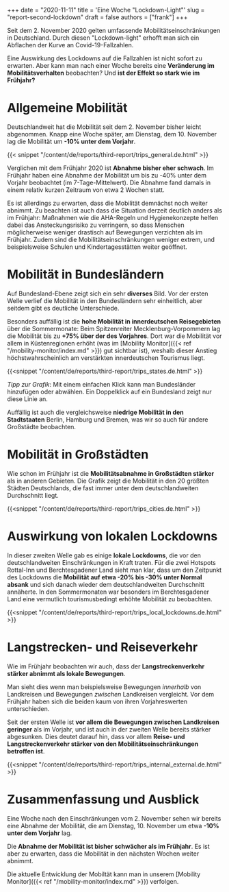 +++
date = "2020-11-11"
title = 'Eine Woche "Lockdown-Light"'
slug = "report-second-lockdown"
draft = false
authors = ["frank"]
+++

Seit dem 2. November 2020 gelten umfassende Mobilitätseinschränkungen in Deutschland. Durch diesen "Lockdown-light" erhofft man sich ein Abflachen der Kurve an Covid-19-Fallzahlen.

Eine Auswirkung des Lockdowns auf die Fallzahlen ist nicht sofort zu erwarten. Aber kann man nach einer Woche bereits eine **Veränderung im Mobilitätsverhalten** beobachten? Und **ist der Effekt so stark wie im Frühjahr?**

# Allgemeine Mobilität

Deutschlandweit hat die Mobilität seit dem 2. November bisher leicht abgenommen. Knapp eine Woche später, am Dienstag, dem 10. November lag die Mobilität um **-10% unter dem Vorjahr**.

{{< snippet "/content/de/reports/third-report/trips_general.de.html" >}}

Verglichen mit dem Frühjahr 2020 ist **Abnahme bisher eher schwach**. Im Frühjahr haben eine Abnahme der Mobilität um bis zu -40% unter dem Vorjahr beobachtet (im 7-Tage-Mittelwert). Die Abnahme fand damals in einem relativ kurzen Zeitraum von etwa 2 Wochen statt.

Es ist allerdings zu erwarten, dass die Mobilität demnächst noch weiter abnimmt. Zu beachten ist auch dass die Situation derzeit deutlich anders als im Frühjahr: Maßnahmen wie die AHA-Regeln und Hygienekonzepte helfen dabei das Ansteckungsrisiko zu verringern, so dass Menschen möglicherweise weniger drastisch auf Bewegungen verzichten als im Frühjahr. Zudem sind die Mobilitätseinschränkungen weniger extrem, und beispielsweise Schulen und Kindertagesstätten weiter geöffnet.

# Mobilität in Bundesländern

Auf Bundesland-Ebene zeigt sich ein sehr **diverses** Bild. Vor der ersten Welle verlief die Mobilität in den Bundesländern sehr einheitlich, aber seitdem gibt es deutliche Unterschiede.

Besonders auffällig ist die **hohe Mobilität in innerdeutschen Reisegebieten** über die Sommermonate: Beim Spitzenreiter Mecklenburg-Vorpommern lag die Mobilität bis zu **+75% über der des Vorjahres**. Dort war die Mobilität vor allem in Küstenregionen erhöht (was im [Mobility Monitor]({{< ref "/mobility-monitor/index.md" >}}) gut sichtbar ist), weshalb dieser Anstieg höchstwahrscheinlich am verstärkten innerdeutschen Tourismus liegt.

{{<snippet "/content/de/reports/third-report/trips_states.de.html" >}}

_Tipp zur Grafik_: Mit einem einfachen Klick kann man Bundesländer hinzufügen oder abwählen. Ein Doppelklick auf ein Bundesland zeigt nur diese Linie an.

Auffällig ist auch die vergleichsweise **niedrige Mobilität in den Stadtstaaten** Berlin, Hamburg und Bremen, was wir so auch für andere Großstädte beobachten.

# Mobilität in Großstädten

Wie schon im Frühjahr ist die **Mobilitätsabnahme in Großstädten stärker** als in anderen Gebieten. Die Grafik zeigt die Mobilität in den 20 größten Städten Deutschlands, die fast immer unter dem deutschlandweiten Durchschnitt liegt.

{{<snippet "/content/de/reports/third-report/trips_cities.de.html" >}}

# Auswirkung von lokalen Lockdowns

In dieser zweiten Welle gab es einige **lokale Lockdowns**, die vor den deutschlandweiten Einschränkungen in Kraft traten. Für die zwei Hotspots Rottal-Inn und Berchtesgadener Land sieht man klar, dass um den Zeitpunkt des Lockdowns die **Mobilität auf etwa -20% bis -30% unter Normal absank** und sich danach wieder dem deutschlandweiten Durchschnitt annäherte. In den Sommermonaten war besonders im Berchtesgadener Land eine vermutlich tourismusbedingt erhöhte Mobilität zu beobachten.

{{<snippet "/content/de/reports/third-report/trips_local_lockdowns.de.html" >}}

# Langstrecken- und Reiseverkehr

Wie im Frühjahr beobachten wir auch, dass der **Langstreckenverkehr stärker abnimmt als lokale Bewegungen**.

Man sieht dies wenn man beispielsweise Bewegungen _innerhalb_ von Landkreisen und Bewegungen _zwischen_ Landkreisen vergleicht. Vor dem Frühjahr haben sich die beiden kaum von ihren Vorjahreswerten unterschieden.

Seit der ersten Welle ist **vor allem die Bewegungen zwischen Landkreisen geringer** als im Vorjahr, und ist auch in der zweiten Welle bereits stärker abgesunken. Dies deutet darauf hin, dass vor allem **Reise- und Langstreckenverkehr stärker von den Mobilitätseinschränkungen betroffen ist**.

{{<snippet "/content/de/reports/third-report/trips_internal_external.de.html" >}}

# Zusammenfassung und Ausblick

Eine Woche nach den Einschränkungen vom 2. November sehen wir bereits eine Abnahme der Mobilität, die am Dienstag, 10. November um etwa **-10% unter dem Vorjahr** lag.

Die **Abnahme der Mobilität ist bisher schwächer als im Frühjahr**. Es ist aber zu erwarten, dass die Mobilität in den nächsten Wochen weiter abnimmt.

Die aktuelle Entwicklung der Mobiltät kann man in unserem [Mobility Monitor]({{< ref "/mobility-monitor/index.md" >}}) verfolgen.

